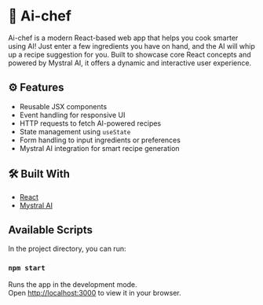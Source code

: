 # 🤖 Ai-chef

Ai-chef is a modern React-based web app that helps you cook smarter using AI! Just enter a few ingredients you have on hand, and the AI will whip up a recipe suggestion for you. Built to showcase core React concepts and powered by Mystral AI, it offers a dynamic and interactive user experience.

## ⚙️ Features

- Reusable JSX components  
- Event handling for responsive UI  
- HTTP requests to fetch AI-powered recipes  
- State management using `useState`  
- Form handling to input ingredients or preferences  
- Mystral AI integration for smart recipe generation

## 🛠️ Built With

- [React](https://reactjs.org/)
- [Mystral AI](https://mistral.ai/)

## Available Scripts

In the project directory, you can run:

### `npm start`

Runs the app in the development mode.\
Open [http://localhost:3000](http://localhost:3000) to view it in your browser.
